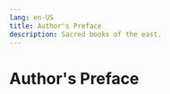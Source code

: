 ```yaml
---
lang: en-US
title: Author's Preface
description: Sacred books of the east.
---
```


# Author's Preface
